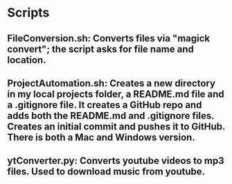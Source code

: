 # Scripts
## FileConversion.sh: Converts files via "magick convert"; the script asks for file name and location. 
## ProjectAutomation.sh: Creates a new directory in my local projects folder, a README.md file and a .gitignore file.  It creates a GitHub repo and adds both the README.md and .gitignore files. Creates an initial commit and pushes it to GitHub. There is both a Mac and Windows version. 
##  ytConverter.py: Converts youtube videos to mp3 files. Used to download music from youtube. 
